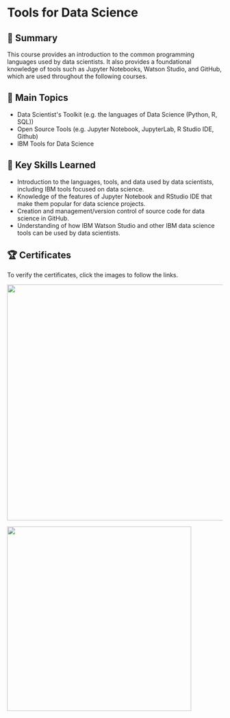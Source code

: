 # Tools for Data Science

## 📄 Summary
This course provides an introduction to the common programming languages used by data scientists. It also provides a foundational knowledge of tools such as Jupyter Notebooks, Watson Studio, and GitHub, which are used throughout the following courses.

## 📑 Main Topics
* Data Scientist's Toolkit (e.g. the languages of Data Science (Python, R, SQL))
* Open Source Tools (e.g. Jupyter Notebook, JupyterLab, R Studio IDE, Github)
* IBM Tools for Data Science

## 🔑 Key Skills Learned
* Introduction to the languages, tools, and data used by data scientists, including IBM tools focused on data science.
* Knowledge of the features of Jupyter Notebook and RStudio IDE that make them popular for data science projects.
* Creation and management/version control of source code for data science in GitHub.
* Understanding of how IBM Watson Studio and other IBM data science tools can be used by data scientists.

## 🏆 Certificates
To verify the certificates, click the images to follow the links.

[<img src="https://github.com/mauritsvzb/IBM-Data-Science-Professional-Certificate/files/13078666/Coursera.RJDFADLG32UE.pdf" width="550">](https://www.coursera.org/account/accomplishments/verify/RJDFADLG32UE)

[<img src="https://user-images.githubusercontent.com/13508894/277461386-1dfb4186-c105-4471-97d4-50731947a326.png" width="430">](https://www.credly.com/badges/a6d4cc61-516f-4066-8e42-4191775d16c5/public_url)



